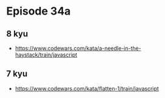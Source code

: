 # Episode 34a

## 8 kyu

* https://www.codewars.com/kata/a-needle-in-the-haystack/train/javascript

## 7 kyu

* https://www.codewars.com/kata/flatten-1/train/javascript
